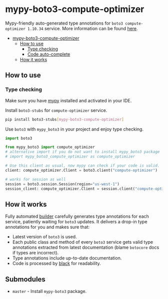 # mypy-boto3-compute-optimizer

Mypy-friendly auto-generated type annotations for `boto3 compute-optimizer 1.10.34` service.
More information can be found [here](https://github.com/vemel/mypy_boto3).

- [mypy-boto3-compute-optimizer](#mypy-boto3-compute-optimizer)
  - [How to use](#how-to-use)
    - [Type checking](#type-checking)
    - [Code auto-complete](#code-auto-complete)
  - [How it works](#how-it-works)

## How to use

### Type checking

Make sure you have [mypy](https://github.com/python/mypy) installed and activated in your IDE.

Install `boto3-stubs` for `compute-optimizer` service.

```bash
pip install boto3-stubs[mypy-boto3-compute-optimizer]
```

Use `boto3` with `mypy_boto3` in your project and enjoy type checking.

```python
import boto3

from mypy_boto3 import compute_optimizer
# alternative import if you do not want to install mypy_boto3 package
# import mypy_boto3_compute_optimizer as compute_optimizer

# Use this client as usual, now mypy can check if your code is valid.
client: compute_optimizer.Client = boto3.client("compute-optimizer")

# works for session as well
session = boto3.session.Session(region="us-west-1")
session_client: compute_optimizer.Client = session.client("compute-optimizer")

```

## How it works

Fully automated [builder](https://github.com/vemel/mypy_boto3) carefully generates
type annotations for each service, patiently waiting for `boto3` updates. It delivers
a drop-in type annotations for you and makes sure that:

- Latest version of `boto3` is used.
- Each public class and method of every `boto3` service gets valid type annotations
  extracted from latest documentation (blame `botocore` docs if types are incorrect).
- Type annotations include up-to-date documentation.
- Code is processed by [black](https://github.com/psf/black) for readability.

## Submodules

- `master` - Install `mypy-boto3` package.